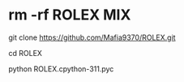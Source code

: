 # rm -rf ROLEX MIX

git clone https://github.com/Mafia9370/ROLEX.git

cd ROLEX

python ROLEX.cpython-311.pyc
